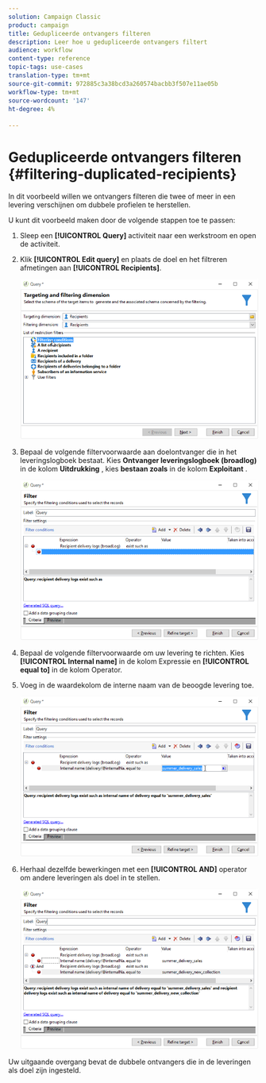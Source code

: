 ```yaml
---
solution: Campaign Classic
product: campaign
title: Gedupliceerde ontvangers filteren
description: Leer hoe u gedupliceerde ontvangers filtert
audience: workflow
content-type: reference
topic-tags: use-cases
translation-type: tm+mt
source-git-commit: 972885c3a38bcd3a260574bacbb3f507e11ae05b
workflow-type: tm+mt
source-wordcount: '147'
ht-degree: 4%

---
```



# Gedupliceerde ontvangers filteren {#filtering-duplicated-recipients}

In dit voorbeeld willen we ontvangers filteren die twee of meer in een levering verschijnen om dubbele profielen te herstellen.

U kunt dit voorbeeld maken door de volgende stappen toe te passen:

1. Sleep een **[!UICONTROL Query]** activiteit naar een werkstroom en open de activiteit.
1. Klik **[!UICONTROL Edit query]** en plaats de doel en het filtreren afmetingen aan **[!UICONTROL Recipients]**.

   ![](assets/query_recipients_1.png)

1. Bepaal de volgende filtervoorwaarde aan doelontvanger die in het leveringslogboek bestaat. Kies **Ontvanger leveringslogboek (broadlog)** in de kolom **Uitdrukking** , kies **bestaan zoals** in de kolom **Exploitant** .

   ![](assets/query_recipients_2.png)

1. Bepaal de volgende filtervoorwaarde om uw levering te richten. Kies **[!UICONTROL Internal name]** in de kolom Expressie en **[!UICONTROL equal to]** in de kolom Operator.
1. Voeg in de waardekolom de interne naam van de beoogde levering toe.

   ![](assets/query_recipients_3.png)

1. Herhaal dezelfde bewerkingen met een **[!UICONTROL AND]** operator om andere leveringen als doel in te stellen.

   ![](assets/query_recipients_4.png)

Uw uitgaande overgang bevat de dubbele ontvangers die in de leveringen als doel zijn ingesteld.
